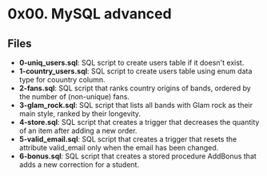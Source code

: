 # 0x00. MySQL advanced
## Files
- **0-uniq_users.sql**: SQL script to create users table if it doesn't exist.
- **1-country_users.sql**: SQL script to create users table using enum data type for couuntry column.
- **2-fans.sql**: SQL script that ranks country origins of bands, ordered by the number of (non-unique) fans.
- **3-glam_rock.sql**: SQL script that lists all bands with Glam rock as their main style, ranked by their longevity.
- **4-store.sql**: SQL script that creates a trigger that decreases the quantity of an item after adding a new order.
- **5-valid_email.sql**: SQL script that creates a trigger that resets the attribute valid_email only when the email has been changed.
- **6-bonus.sql**: SQL script that creates a stored procedure AddBonus that adds a new correction for a student.
